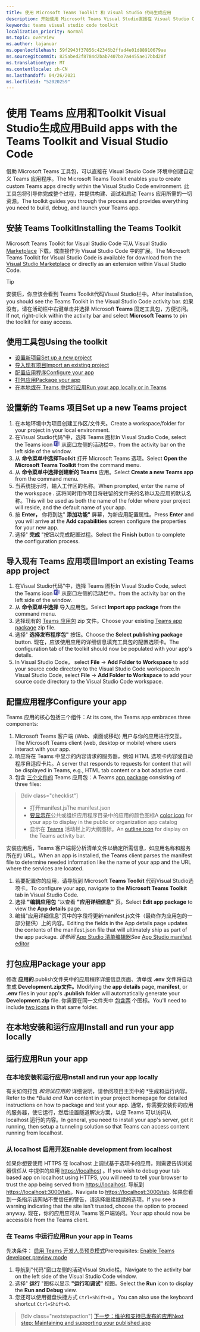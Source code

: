 ```yaml
---
title: 使用 Microsoft Teams Toolkit 和 Visual Studio 代码生成应用
description: 开始使用 Microsoft Teams Visual Studio直接在 Visual Studio Code 中生成出色的自定义Toolkit
keywords: teams visual studio code toolkit
localization_priority: Normal
ms.topic: overview
ms.author: lajanuar
ms.openlocfilehash: 59f2943f37856c42346b2ffad4e01d88910679ae
ms.sourcegitcommit: 825abed2f8784d2bab7407ba7a4455ae17bbd28f
ms.translationtype: MT
ms.contentlocale: zh-CN
ms.lasthandoff: 04/26/2021
ms.locfileid: "52020259"
---
```

# <a name="build-apps-with-the-teams-toolkit-and-visual-studio-code"></a><span data-ttu-id="c8696-104">使用 Teams 应用和Toolkit Visual Studio生成应用</span><span class="sxs-lookup"><span data-stu-id="c8696-104">Build apps with the Teams Toolkit and Visual Studio Code</span></span>

<span data-ttu-id="c8696-105">借助 Microsoft Teams 工具包，可以直接在 Visual Studio Code 环境中创建自定义 Teams 应用程序。</span><span class="sxs-lookup"><span data-stu-id="c8696-105">The Microsoft Teams Toolkit enables you to create custom Teams apps directly within the Visual Studio Code environment.</span></span> <span data-ttu-id="c8696-106">此工具包将引导你完成整个过程，并提供构建、调试和启动 Teams 应用所需的一切资源。</span><span class="sxs-lookup"><span data-stu-id="c8696-106">The toolkit guides you through the process and provides everything you need to build, debug, and launch your Teams app.</span></span>

## <a name="installing-the-teams-toolkit"></a><span data-ttu-id="c8696-107">安装 Teams Toolkit</span><span class="sxs-lookup"><span data-stu-id="c8696-107">Installing the Teams Toolkit</span></span>

<span data-ttu-id="c8696-108">Microsoft Teams Toolkit for Visual Studio Code 可从 Visual Studio [Marketplace](https://aka.ms/teams-toolkit) 下载，或直接作为 Visual Studio Code 中的扩展。</span><span class="sxs-lookup"><span data-stu-id="c8696-108">The Microsoft Teams Toolkit for Visual Studio Code is available for download from the [Visual Studio Marketplace](https://aka.ms/teams-toolkit) or directly as an extension within Visual Studio Code.</span></span>

> [!TIP]
> <span data-ttu-id="c8696-109">安装后，你应该会看到 Teams Toolkit代码Visual Studio栏中。</span><span class="sxs-lookup"><span data-stu-id="c8696-109">After installation, you should see the Teams Toolkit in the Visual Studio Code activity bar.</span></span> <span data-ttu-id="c8696-110">如果没有，请在活动栏中右键单击并选择 Microsoft **Teams** 固定工具包，方便访问。</span><span class="sxs-lookup"><span data-stu-id="c8696-110">If not, right-click within the activity bar and select **Microsoft Teams** to pin the toolkit for easy access.</span></span>

## <a name="using-the-toolkit"></a><span data-ttu-id="c8696-111">使用工具包</span><span class="sxs-lookup"><span data-stu-id="c8696-111">Using the toolkit</span></span>

- [<span data-ttu-id="c8696-112">设置新项目</span><span class="sxs-lookup"><span data-stu-id="c8696-112">Set up a new project</span></span>](#set-up-a-new-teams-project)
- [<span data-ttu-id="c8696-113">导入现有项目</span><span class="sxs-lookup"><span data-stu-id="c8696-113">Import an existing project</span></span>](#import-an-existing-teams-app-project)
- [<span data-ttu-id="c8696-114">配置应用程序</span><span class="sxs-lookup"><span data-stu-id="c8696-114">Configure your app</span></span>](#configure-your-app)
- [<span data-ttu-id="c8696-115">打包应用</span><span class="sxs-lookup"><span data-stu-id="c8696-115">Package your app</span></span>](#package-your-app)
- [<span data-ttu-id="c8696-116">在本地或在 Teams 中运行应用</span><span class="sxs-lookup"><span data-stu-id="c8696-116">Run your app locally or in Teams</span></span>](#run-your-app)

## <a name="set-up-a-new-teams-project"></a><span data-ttu-id="c8696-117">设置新的 Teams 项目</span><span class="sxs-lookup"><span data-stu-id="c8696-117">Set up a new Teams project</span></span>

1. <span data-ttu-id="c8696-118">在本地环境中为项目创建工作区/文件夹。</span><span class="sxs-lookup"><span data-stu-id="c8696-118">Create a workspace/folder for your project in your local environment.</span></span>
1. <span data-ttu-id="c8696-119">在Visual Studio代码"中，选择 Teams 图标</span><span class="sxs-lookup"><span data-stu-id="c8696-119">In Visual Studio Code, select the Teams icon</span></span> ![Teams 图标](../assets/icons/favicon-16x16.png) <span data-ttu-id="c8696-121">从窗口左侧的活动栏中。</span><span class="sxs-lookup"><span data-stu-id="c8696-121">from the activity bar on the left side of the window.</span></span>
1. <span data-ttu-id="c8696-122">从 **命令菜单中选择Toolkit** 打开 Microsoft Teams 选项。</span><span class="sxs-lookup"><span data-stu-id="c8696-122">Select **Open the Microsoft Teams Toolkit** from the command menu.</span></span>
1. <span data-ttu-id="c8696-123">从 **命令菜单中选择创建新的 Teams** 应用。</span><span class="sxs-lookup"><span data-stu-id="c8696-123">Select **Create a new Teams app** from the command menu.</span></span>
1. <span data-ttu-id="c8696-124">当系统提示时，输入工作区的名称。</span><span class="sxs-lookup"><span data-stu-id="c8696-124">When prompted, enter the name of the workspace .</span></span> <span data-ttu-id="c8696-125">这将同时用作项目将驻留的文件夹的名称以及应用的默认名称。</span><span class="sxs-lookup"><span data-stu-id="c8696-125">This will be used as both the name of the folder where your project will reside, and the default name of your app.</span></span>
1. <span data-ttu-id="c8696-126">按 **Enter，** 你将到达" **添加功能"** 屏幕，为新应用配置属性。</span><span class="sxs-lookup"><span data-stu-id="c8696-126">Press **Enter** and you will arrive at the **Add capabilities** screen configure the properties for your new app.</span></span>
1. <span data-ttu-id="c8696-127">选择" **完成** "按钮以完成配置过程。</span><span class="sxs-lookup"><span data-stu-id="c8696-127">Select the **Finish** button to complete the configuration process.</span></span>

## <a name="import-an-existing-teams-app-project"></a><span data-ttu-id="c8696-128">导入现有 Teams 应用项目</span><span class="sxs-lookup"><span data-stu-id="c8696-128">Import an existing Teams app project</span></span>

1. <span data-ttu-id="c8696-129">在Visual Studio代码"中，选择 Teams 图标</span><span class="sxs-lookup"><span data-stu-id="c8696-129">In Visual Studio Code, select the Teams icon</span></span> ![Teams 图标](../assets/icons/favicon-16x16.png) <span data-ttu-id="c8696-131">从窗口左侧的活动栏中。</span><span class="sxs-lookup"><span data-stu-id="c8696-131">from the activity bar on the left side of the window.</span></span>
1. <span data-ttu-id="c8696-132">从 **命令菜单中选择** 导入应用包。</span><span class="sxs-lookup"><span data-stu-id="c8696-132">Select **Import app package** from the command menu.</span></span>
1. <span data-ttu-id="c8696-133">选择现有的 [Teams 应用包](../concepts/build-and-test/apps-package.md) zip 文件。</span><span class="sxs-lookup"><span data-stu-id="c8696-133">Choose your existing [Teams app package](../concepts/build-and-test/apps-package.md) zip file.</span></span>
1. <span data-ttu-id="c8696-134">选择" **选择发布程序包"** 按钮。</span><span class="sxs-lookup"><span data-stu-id="c8696-134">Choose the **Select publishing package** button.</span></span> <span data-ttu-id="c8696-135">现在，应该使用应用的详细信息填充工具包的配置选项卡。</span><span class="sxs-lookup"><span data-stu-id="c8696-135">The configuration tab of the toolkit should now be populated with your app's details.</span></span>
1. <span data-ttu-id="c8696-136">In Visual Studio Code， select **File**  ->  **Add Folder to Workspace** to add your source code directory to the Visual Studio Code workspace.</span><span class="sxs-lookup"><span data-stu-id="c8696-136">In Visual Studio Code, select **File** -> **Add Folder to Workspace** to add your source code directory to the Visual Studio Code workspace.</span></span>

## <a name="configure-your-app"></a><span data-ttu-id="c8696-137">配置应用程序</span><span class="sxs-lookup"><span data-stu-id="c8696-137">Configure your app</span></span>

<span data-ttu-id="c8696-138">Teams 应用的核心包括三个组件：</span><span class="sxs-lookup"><span data-stu-id="c8696-138">At its core, the Teams app embraces three components:</span></span>

  1. <span data-ttu-id="c8696-139">Microsoft Teams 客户端 (Web、桌面或移动) 用户与你的应用进行交互。</span><span class="sxs-lookup"><span data-stu-id="c8696-139">The Microsoft Teams client (web, desktop or mobile) where users interact with your app.</span></span>
  1. <span data-ttu-id="c8696-140">响应将在 Teams 中显示的内容请求的服务器，例如 HTML 选项卡内容或自动程序自适应卡片。</span><span class="sxs-lookup"><span data-stu-id="c8696-140">A server that responds to requests for content that will be displayed in Teams, e.g., HTML tab content or a bot adaptive card .</span></span>
  1. <span data-ttu-id="c8696-141">包含 [三个文件的](/concepts/build-and-test/apps-package.md) Teams 应用包：</span><span class="sxs-lookup"><span data-stu-id="c8696-141">A Teams [app package](/concepts/build-and-test/apps-package.md) consisting of three files:</span></span>

  > [!div class="checklist"]
  >
  > - <span data-ttu-id="c8696-142">打开manifest.js</span><span class="sxs-lookup"><span data-stu-id="c8696-142">The manifest.json</span></span> 
  > - <span data-ttu-id="c8696-143">[要显示在](../resources/schema/manifest-schema.md#icons)公共或组织应用程序目录中的应用的颜色图标</span><span class="sxs-lookup"><span data-stu-id="c8696-143">A [color icon](../resources/schema/manifest-schema.md#icons) for your app to display in the public or organization app catalog</span></span>
 > - <span data-ttu-id="c8696-144">显示在 [Teams](../resources/schema/manifest-schema.md#icons) 活动栏上的大纲图标。</span><span class="sxs-lookup"><span data-stu-id="c8696-144">An [outline icon](../resources/schema/manifest-schema.md#icons) for display on the Teams activity bar.</span></span>

<span data-ttu-id="c8696-145">安装应用后，Teams 客户端将分析清单文件以确定所需信息，如应用名称和服务所在的 URL。</span><span class="sxs-lookup"><span data-stu-id="c8696-145">When an app is installed, the Teams client parses the manifest file to determine needed information like the name of your app and the URL where the services are located.</span></span>

1. <span data-ttu-id="c8696-146">若要配置你的应用，请导航到 Microsoft **Teams Toolkit** 代码Visual Studio选项卡。</span><span class="sxs-lookup"><span data-stu-id="c8696-146">To configure your app, navigate to the **Microsoft Teams Toolkit** tab in Visual Studio Code.</span></span>
1. <span data-ttu-id="c8696-147">选择 **"编辑应用包** "以查看 **"应用详细信息"** 页。</span><span class="sxs-lookup"><span data-stu-id="c8696-147">Select **Edit app package** to view the **App details** page.</span></span>
1. <span data-ttu-id="c8696-148">编辑"应用详细信息"页中的字段将更新manifest.js文件（最终作为应用包的一部分提供）上的内容。</span><span class="sxs-lookup"><span data-stu-id="c8696-148">Editing the fields in the App details page updates the contents of the manifest.json file that will ultimately ship as part of the app package.</span></span> <span data-ttu-id="c8696-149">*请参阅* [App Studio 清单编辑器](https://aka.ms/teams-toolkit-manifest)</span><span class="sxs-lookup"><span data-stu-id="c8696-149">*See* [App Studio manifest editor](https://aka.ms/teams-toolkit-manifest)</span></span>

## <a name="package-your-app"></a><span data-ttu-id="c8696-150">打包应用</span><span class="sxs-lookup"><span data-stu-id="c8696-150">Package your app</span></span>

<span data-ttu-id="c8696-151">修改 **应用的**.publish文件夹中的应用程序详细信息页面、清单或 **.env** 文件将自动生成 **Development.zip文件。**</span><span class="sxs-lookup"><span data-stu-id="c8696-151">Modifying the **app details** page, **manifest**, or **.env** files in your app's  **.publish** folder will automatically generate your **Development.zip** file.</span></span> <span data-ttu-id="c8696-152">你需要在同一文件夹中 [包含两](../concepts/build-and-test/apps-package.md#app-icons) 个图标。</span><span class="sxs-lookup"><span data-stu-id="c8696-152">You'll need to include [two icons](../concepts/build-and-test/apps-package.md#app-icons) in that same folder.</span></span>

## <a name="install-and-run-your-app-locally"></a><span data-ttu-id="c8696-153">在本地安装和运行应用</span><span class="sxs-lookup"><span data-stu-id="c8696-153">Install and run your app locally</span></span>

## <a name="run-your-app"></a><span data-ttu-id="c8696-154">运行应用</span><span class="sxs-lookup"><span data-stu-id="c8696-154">Run your app</span></span>

### <a name="install-and-run-your-app-locally"></a><span data-ttu-id="c8696-155">在本地安装和运行应用</span><span class="sxs-lookup"><span data-stu-id="c8696-155">Install and run your app locally</span></span>

<span data-ttu-id="c8696-156">有关如何打包 *和测试应用的* 详细说明，请参阅项目主页中的 \*生成和运行内容。</span><span class="sxs-lookup"><span data-stu-id="c8696-156">Refer to the \**Build and Run* content in your project homepage for detailed instructions on how to package and test your app.</span></span> <span data-ttu-id="c8696-157">通常，你需要安装你的应用的服务器，使它运行，然后设置隧道解决方案，以便 Teams 可以访问从 localhost 运行的内容。</span><span class="sxs-lookup"><span data-stu-id="c8696-157">In general, you need to install your app's server, get it running, then setup a tunneling solution so that Teams can access content running from localhost.</span></span>

### <a name="enable-development-from-localhost"></a><span data-ttu-id="c8696-158">从 localhost 启用开发</span><span class="sxs-lookup"><span data-stu-id="c8696-158">Enable development from localhost</span></span>

<span data-ttu-id="c8696-159">如果你想要使用 HTTPS 在 localhost 上调试基于选项卡的应用，则需要告诉浏览器信任从 中提供的应用 <https://localhost> 。</span><span class="sxs-lookup"><span data-stu-id="c8696-159">If you wish to debug your tab based app on localhost using HTTPS, you will need to tell your browser to trust the app being served from <https://localhost>.</span></span> <span data-ttu-id="c8696-160">导航到 <https://localhost:3000/tab>。</span><span class="sxs-lookup"><span data-stu-id="c8696-160">Navigate to <https://localhost:3000/tab>.</span></span> <span data-ttu-id="c8696-161">如果您看到一条指示该网站不受信任的警告，请选择继续继续的选项。</span><span class="sxs-lookup"><span data-stu-id="c8696-161">If you see a warning indicating that the site isn't trusted, choose the option to proceed anyway.</span></span> <span data-ttu-id="c8696-162">现在，你的应用应可从 Teams 客户端访问。</span><span class="sxs-lookup"><span data-stu-id="c8696-162">Your app should now be accessible from the Teams client.</span></span>

### <a name="run-your-app-in-teams"></a><span data-ttu-id="c8696-163">在 Teams 中运行应用</span><span class="sxs-lookup"><span data-stu-id="c8696-163">Run your app in Teams</span></span>

<span data-ttu-id="c8696-164">先决条件： [启用 Teams 开发人员预览模式](https://aka.ms/teams-toolkit-enable-devpreview)</span><span class="sxs-lookup"><span data-stu-id="c8696-164">Prerequisites: [Enable Teams developer preview mode](https://aka.ms/teams-toolkit-enable-devpreview)</span></span>

1. <span data-ttu-id="c8696-165">导航到"代码"窗口左侧的活动Visual Studio栏。</span><span class="sxs-lookup"><span data-stu-id="c8696-165">Navigate to the activity bar on the left side of the Visual Studio Code window.</span></span>
1. <span data-ttu-id="c8696-166">选择" **运行** "图标以显示 **"运行和调试"** 视图。</span><span class="sxs-lookup"><span data-stu-id="c8696-166">Select the **Run** icon to display the **Run and Debug** view.</span></span>
1. <span data-ttu-id="c8696-167">您还可以使用键盘快捷方式 `Ctrl+Shift+D` 。</span><span class="sxs-lookup"><span data-stu-id="c8696-167">You can also use the keyboard shortcut `Ctrl+Shift+D`.</span></span>

> [!div class="nextstepaction"]
> [<span data-ttu-id="c8696-168">下一步：维护和支持已发布的应用</span><span class="sxs-lookup"><span data-stu-id="c8696-168">Next step: Maintaining and supporting your published app</span></span>](../concepts/deploy-and-publish/appsource/post-publish/overview.md)
